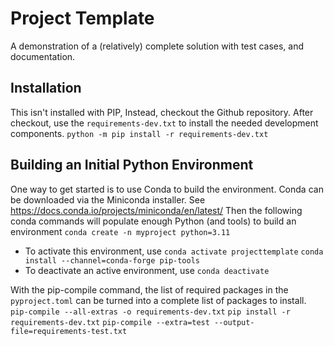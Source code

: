 # Project Template
A demonstration of a (relatively) complete solution with test cases, and documentation.

## Installation
This isn't installed with PIP, Instead, checkout the Github repository.
After checkout, use the `requirements-dev.txt` to install the needed development components.
`python -m pip install -r requirements-dev.txt`

## Building an Initial Python Environment
One way to get started is to use Conda to build the environment. Conda can be downloaded via the Miniconda installer. See https://docs.conda.io/projects/miniconda/en/latest/
Then the following conda commands will populate enough Python (and tools) to build an environment
`conda create -n myproject python=3.11`
- To activate this environment, use
`conda activate projecttemplate`
`conda install --channel=conda-forge pip-tools`
- To deactivate an active environment, use
`conda deactivate`

With the pip-compile command, the list of required packages in the `pyproject.toml` can be turned into a complete list of packages to install.
`pip-compile --all-extras -o requirements-dev.txt`
`pip install -r requirements-dev.txt`
`pip-compile --extra=test --output-file=requirements-test.txt`
